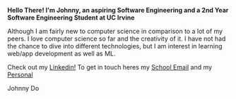  **Hello There! I'm Johnny, an aspiring Software Engineering and a 2nd Year Software Engineering Student at UC Irvine**

Although I am fairly new to computer science in comparison to a lot of my peers. I love computer science so far and the creativity of it. I have not had the chance to dive into different technologies, but I am interest in learning web/app development as well as ML.

Check out my [Linkedin!](https://www.linkedin.com/in/johnnydouci/) To get in touch heres my [School Email](johnnyhd@uci.edu) and my [Personal](dojohnny847@gmail.com)

Johnny Do
<!--
**johnnnydo/johnnnydo** is a ✨ _special_ ✨ repository because its `README.md` (this file) appears on your GitHub profile.


Here are some ideas to get you started:

- 🔭 I’m currently working on ...
- 🌱 I’m currently learning ...
- 👯 I’m looking to collaborate on ...
- 🤔 I’m looking for help with ...
- 💬 Ask me about ...
- 📫 How to reach me: ...
- 😄 Pronouns: ...
- ⚡ Fun fact: ...
-->
